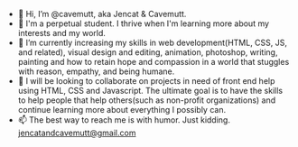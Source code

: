 - 👋 Hi, I’m @cavemutt, aka Jencat & Cavemutt.
- 👀 I'm a perpetual student. I thrive when I'm learning more about my interests and my world. 
- 🌱 I’m currently increasing my skills in web development(HTML, CSS, JS, and related), visual design and editing, animation, photoshop, writing, painting and how to retain hope and compassion in a world that stuggles with reason, empathy, and being humane.
- 💞️ I will be looking to collaborate on projects in need of front end help using HTML, CSS and Javascript. The ultimate goal is to have the skills to help people that help others(such as non-profit organizations) and continue learning more about everything I possibly can.
- 📫 The best way to reach me is with humor. Just kidding. jencatandcavemutt@gmail.com

<!---
cavemutt/cavemutt is a ✨ special ✨ repository because its `README.md` (this file) appears on your GitHub profile.
You can click the Preview link to take a look at your changes.
--->
